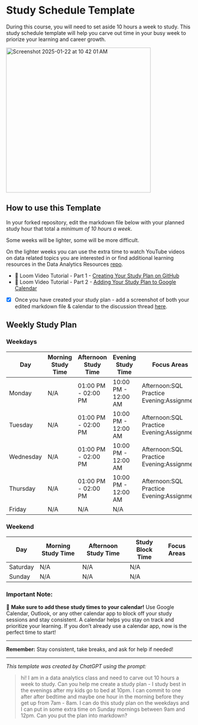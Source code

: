 # Study Schedule Template

During this course, you will need to set aside 10 hours a week to study. This study schedule template will help you carve out time in your busy week to priorize your learning and career growth. 

 <img width="392" alt="Screenshot 2025-01-22 at 10 42 01 AM" src="https://github.com/user-attachments/assets/685d09f5-6b36-49c0-8efb-362868bd9e8c" />

## How to use this Template 

In your forked repository, edit the markdown file below with your planned study hour that total a _minimum of 10 hours a week_. 

Some weeks will be lighter, some will be more difficult. 

On the lighter weeks you can use the extra time to watch YouTube videos on data related topics you are interested in or find additional learning resources in the Data Analytics Resources [repo](https://github.com/Tech-Moms/data-analytics-course). 

- 🎥 Loom Video Tutorial - Part 1 - [Creating Your Study Plan on GitHub](https://www.loom.com/share/ec7e9100a2e54b4d87c549a4f9b3349f?sid=9b172357-3c3e-453d-aedb-15b2b6949592)
- 📆 Loom Video Tutorial - Part 2 - [Adding Your Study Plan to Google Calendar ](https://www.loom.com/share/bc837e544ad94b7dbd96b3543e5bf68b?sid=39090e44-278b-45d9-9ed9-1420f4686654)

- [X] Once you have created your study plan - add a screenshot of both your edited markdown file & calendar to the discussion thread [here](https://github.com/Tech-Moms/data-analytics-winter-2025/discussions/22). 

## Weekly Study Plan

### Weekdays
| Day       | Morning Study Time | Afternoon Study Time |  Evening Study Time | Focus Areas                              |
|-----------|--------------------|----------------------|---------------------|------------------------------------------|
| Monday    |        N/A         | 01:00 PM - 02:00 PM  | 10:00 PM - 12:00 AM | Afternoon:SQL Practice Evening:Assignment|
| Tuesday   |        N/A         | 01:00 PM - 02:00 PM  | 10:00 PM - 12:00 AM | Afternoon:SQL Practice Evening:Assignment|
| Wednesday |        N/A         | 01:00 PM - 02:00 PM  | 10:00 PM - 12:00 AM | Afternoon:SQL Practice Evening:Assignment|
| Thursday  |        N/A         | 01:00 PM - 02:00 PM  | 10:00 PM - 12:00 AM | Afternoon:SQL Practice Evening:Assignment|
| Friday    |        N/A         |         N/A          |          N/A        |                                          |

### Weekend
| Day       | Morning Study Time  | Afternoon Study Time | Study Block Time    | Focus Areas                             |
|-----------|---------------------|----------------------|---------------------|-----------------------------------------|
| Saturday  |         N/A         |         N/A          |          N/A        |                                         |
| Sunday    |         N/A         |         N/A          |          N/A        |                                         |

### Important Note:
📅 **Make sure to add these study times to your calendar!** Use Google Calendar, Outlook, or any other calendar app to block off your study sessions and stay consistent. A calendar helps you stay on track and prioritize your learning. If you don’t already use a calendar app, now is the perfect time to start!

------

**Remember:** Stay consistent, take breaks, and ask for help if needed!

___

_This template was created by ChatGPT using the prompt:_

  > hi! I am in a data analytics class and need to carve out 10 hours a week to study. Can you help me create a study plan - I study best in the evenings after my kids go to bed at 10pm. I can commit to one after after bedtime and maybe one hour in the morning before they get up from 7am - 8am. I can do this study plan on the weekdays and I can put in some extra time on Sunday mornings between 9am and 12pm. Can you put the plan into markdown? 
